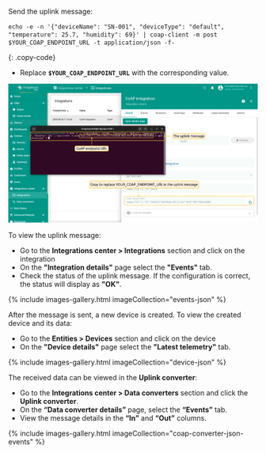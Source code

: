 Send the uplink message:

```shell
echo -e -n '{"deviceName": "SN-001", "deviceType": "default", "temperature": 25.7, "humidity": 69}' | coap-client -m post $YOUR_COAP_ENDPOINT_URL -t application/json -f-
```
{: .copy-code}
* Replace **`$YOUR_COAP_ENDPOINT_URL`** with the corresponding value.

![image](/images/pe/edge/integrations/coap/terminal-coap-json-payload-1-edge.webp)

To view the uplink message:
* Go to the **Integrations center > Integrations** section and click on the integration
* On the **"Integration details"** page select the **"Events"** tab.
* Check the status of the uplink message. If the configuration is correct, the status will display as **"OK"**.

{% include images-gallery.html imageCollection="events-json" %}

After the message is sent, a new device is created.
To view the created device and its data:
* Go to the **Entities > Devices** section and click on the device
* On the **"Device details"** page select the **"Latest telemetry"** tab.

{% include images-gallery.html imageCollection="device-json" %}

The received data can be viewed in the **Uplink converter**:
* Go to the **Integrations center > Data converters** section and click the **Uplink converter**.
* On the **“Data converter details”** page, select the **“Events”** tab.
* View the message details in the **“In”** and **“Out”** columns.

{% include images-gallery.html imageCollection="coap-converter-json-events" %}